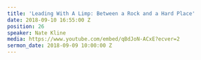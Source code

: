 ```yaml
---
title: 'Leading With A Limp: Between a Rock and a Hard Place'
date: 2018-09-10 16:55:00 Z
position: 26
speaker: Nate Kline
media: https://www.youtube.com/embed/qBdJoN-ACxE?ecver=2
sermon_date: 2018-09-09 10:00:00 Z
---
```


